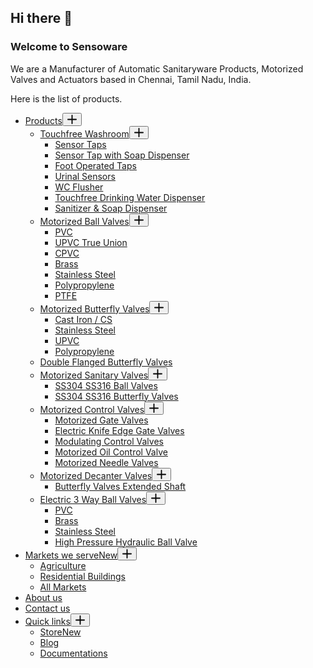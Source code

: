 ## Hi there 👋
### Welcome to Sensoware
We are a Manufacturer of Automatic Sanitaryware Products, Motorized Valves and Actuators based in Chennai, Tamil Nadu, India. <br> 

Here is the list of products. <br>

 <nav
	class="mobile-menu has-submenu"
	data-id="mobile-menu" data-interaction="click" data-toggle-type="type-1" data-submenu-dots="yes"	aria-label="Off Canvas Menu">
	<ul id="menu-mobile-menu" role="menubar"><li id="menu-item-650" class="menu-item menu-item-type-custom menu-item-object-custom menu-item-has-children menu-item-650" role="none"><span class="ct-sub-menu-parent"><a href="#" class="ct-menu-link" role="menuitem">Products</a><button class="ct-toggle-dropdown-mobile" aria-label="Expand dropdown menu" aria-haspopup="true" aria-expanded="false" role="menuitem"><svg class="ct-icon toggle-icon-2" width="15" height="15" viewBox="0 0 15 15"><path d="M14.1,6.6H8.4V0.9C8.4,0.4,8,0,7.5,0S6.6,0.4,6.6,0.9v5.7H0.9C0.4,6.6,0,7,0,7.5s0.4,0.9,0.9,0.9h5.7v5.7C6.6,14.6,7,15,7.5,15s0.9-0.4,0.9-0.9V8.4h5.7C14.6,8.4,15,8,15,7.5S14.6,6.6,14.1,6.6z"/></svg></button></span>
<ul class="sub-menu" role="menu">
	<li id="menu-item-652" class="menu-item menu-item-type-custom menu-item-object-custom menu-item-has-children menu-item-652" role="none"><span class="ct-sub-menu-parent"><a href="#" class="ct-menu-link" role="menuitem">Touchfree Washroom</a><button class="ct-toggle-dropdown-mobile" aria-label="Expand dropdown menu" aria-haspopup="true" aria-expanded="false" role="menuitem"><svg class="ct-icon toggle-icon-2" width="15" height="15" viewBox="0 0 15 15"><path d="M14.1,6.6H8.4V0.9C8.4,0.4,8,0,7.5,0S6.6,0.4,6.6,0.9v5.7H0.9C0.4,6.6,0,7,0,7.5s0.4,0.9,0.9,0.9h5.7v5.7C6.6,14.6,7,15,7.5,15s0.9-0.4,0.9-0.9V8.4h5.7C14.6,8.4,15,8,15,7.5S14.6,6.6,14.1,6.6z"/></svg></button></span>
	<ul class="sub-menu" role="menu">
		<li id="menu-item-1228" class="menu-item menu-item-type-post_type menu-item-object-page menu-item-1228" role="none"><a href="https://www.sensoware.com/sensor-taps/" class="ct-menu-link" role="menuitem">Sensor Taps</a></li>
		<li id="menu-item-666" class="menu-item menu-item-type-custom menu-item-object-custom menu-item-666" role="none"><a href="#" class="ct-menu-link" role="menuitem">Sensor Tap with Soap Dispenser</a></li>
		<li id="menu-item-1230" class="menu-item menu-item-type-post_type menu-item-object-page menu-item-1230" role="none"><a href="https://www.sensoware.com/foot-operated-taps/" class="ct-menu-link" role="menuitem">Foot Operated Taps</a></li>
		<li id="menu-item-5392" class="menu-item menu-item-type-post_type menu-item-object-page menu-item-5392" role="none"><a href="https://www.sensoware.com/urinal-sensors/" class="ct-menu-link" role="menuitem">Urinal Sensors</a></li>
		<li id="menu-item-1233" class="menu-item menu-item-type-post_type menu-item-object-page menu-item-1233" role="none"><a href="https://www.sensoware.com/automatic-toilet-flusher-kit/" class="ct-menu-link" role="menuitem">WC Flusher</a></li>
		<li id="menu-item-1234" class="menu-item menu-item-type-post_type menu-item-object-page menu-item-1234" role="none"><a href="https://www.sensoware.com/touchfree-drinking-water-dispenser/" class="ct-menu-link" role="menuitem">Touchfree Drinking Water Dispenser</a></li>
		<li id="menu-item-1231" class="menu-item menu-item-type-post_type menu-item-object-page menu-item-1231" role="none"><a href="https://www.sensoware.com/automatic-soap-dispensers-sanitizer-dispensers/" class="ct-menu-link" role="menuitem">Sanitizer &amp; Soap Dispenser</a></li>
	</ul>
</li>
	<li id="menu-item-657" class="menu-item menu-item-type-custom menu-item-object-custom menu-item-has-children menu-item-657" role="none"><span class="ct-sub-menu-parent"><a href="#" class="ct-menu-link" role="menuitem">Motorized Ball Valves</a><button class="ct-toggle-dropdown-mobile" aria-label="Expand dropdown menu" aria-haspopup="true" aria-expanded="false" role="menuitem"><svg class="ct-icon toggle-icon-2" width="15" height="15" viewBox="0 0 15 15"><path d="M14.1,6.6H8.4V0.9C8.4,0.4,8,0,7.5,0S6.6,0.4,6.6,0.9v5.7H0.9C0.4,6.6,0,7,0,7.5s0.4,0.9,0.9,0.9h5.7v5.7C6.6,14.6,7,15,7.5,15s0.9-0.4,0.9-0.9V8.4h5.7C14.6,8.4,15,8,15,7.5S14.6,6.6,14.1,6.6z"/></svg></button></span>
	<ul class="sub-menu" role="menu">
		<li id="menu-item-1236" class="menu-item menu-item-type-post_type menu-item-object-page menu-item-1236" role="none"><a href="https://www.sensoware.com/motorized-ball-valve-pvc-upvc-cpvc/" class="ct-menu-link" role="menuitem">PVC</a></li>
		<li id="menu-item-1238" class="menu-item menu-item-type-post_type menu-item-object-page menu-item-1238" role="none"><a href="https://www.sensoware.com/motorized-ball-valve-upvc-true-union-electric-actuated-ball-valves/" class="ct-menu-link" role="menuitem">UPVC True Union</a></li>
		<li id="menu-item-1237" class="menu-item menu-item-type-post_type menu-item-object-page menu-item-1237" role="none"><a href="https://www.sensoware.com/motorized-ball-valve-cpvc-electric-actuated/" class="ct-menu-link" role="menuitem">CPVC</a></li>
		<li id="menu-item-1235" class="menu-item menu-item-type-post_type menu-item-object-page menu-item-1235" role="none"><a href="https://www.sensoware.com/motorized-ball-valve-brass/" class="ct-menu-link" role="menuitem">Brass</a></li>
		<li id="menu-item-1239" class="menu-item menu-item-type-post_type menu-item-object-page menu-item-1239" role="none"><a href="https://www.sensoware.com/motorized-ball-valves-stainless-steel/" class="ct-menu-link" role="menuitem">Stainless Steel</a></li>
		<li id="menu-item-668" class="menu-item menu-item-type-custom menu-item-object-custom menu-item-668" role="none"><a href="#" class="ct-menu-link" role="menuitem">Polypropylene</a></li>
		<li id="menu-item-4615" class="menu-item menu-item-type-custom menu-item-object-custom menu-item-4615" role="none"><a href="#" class="ct-menu-link" role="menuitem">PTFE</a></li>
	</ul>
</li>
	<li id="menu-item-664" class="menu-item menu-item-type-custom menu-item-object-custom menu-item-has-children menu-item-664" role="none"><span class="ct-sub-menu-parent"><a href="#" class="ct-menu-link" role="menuitem">Motorized Butterfly Valves</a><button class="ct-toggle-dropdown-mobile" aria-label="Expand dropdown menu" aria-haspopup="true" aria-expanded="false" role="menuitem"><svg class="ct-icon toggle-icon-2" width="15" height="15" viewBox="0 0 15 15"><path d="M14.1,6.6H8.4V0.9C8.4,0.4,8,0,7.5,0S6.6,0.4,6.6,0.9v5.7H0.9C0.4,6.6,0,7,0,7.5s0.4,0.9,0.9,0.9h5.7v5.7C6.6,14.6,7,15,7.5,15s0.9-0.4,0.9-0.9V8.4h5.7C14.6,8.4,15,8,15,7.5S14.6,6.6,14.1,6.6z"/></svg></button></span>
	<ul class="sub-menu" role="menu">
		<li id="menu-item-1241" class="menu-item menu-item-type-post_type menu-item-object-page menu-item-1241" role="none"><a href="https://www.sensoware.com/motorized-butterfly-valves-manufacturer-in-india/" class="ct-menu-link" role="menuitem">Cast Iron / CS</a></li>
		<li id="menu-item-5667" class="menu-item menu-item-type-post_type menu-item-object-page menu-item-5667" role="none"><a href="https://www.sensoware.com/stainless-steel-butterfly-valve-with-electric-actuator/" class="ct-menu-link" role="menuitem">Stainless Steel</a></li>
		<li id="menu-item-1242" class="menu-item menu-item-type-post_type menu-item-object-page menu-item-1242" role="none"><a href="https://www.sensoware.com/motorized-upvc-butterfly-valve-electric-actuated/" class="ct-menu-link" role="menuitem">UPVC</a></li>
		<li id="menu-item-669" class="menu-item menu-item-type-custom menu-item-object-custom menu-item-669" role="none"><a href="#" class="ct-menu-link" role="menuitem">Polypropylene</a></li>
	</ul>
</li>
	<li id="menu-item-3576" class="menu-item menu-item-type-post_type menu-item-object-page menu-item-3576" role="none"><a href="https://www.sensoware.com/motorized-double-flanged-butterfly-valve/" class="ct-menu-link" role="menuitem">Double Flanged Butterfly Valves</a></li>
	<li id="menu-item-3639" class="menu-item menu-item-type-custom menu-item-object-custom menu-item-has-children menu-item-3639" role="none"><span class="ct-sub-menu-parent"><a href="#" class="ct-menu-link" role="menuitem">Motorized Sanitary Valves</a><button class="ct-toggle-dropdown-mobile" aria-label="Expand dropdown menu" aria-haspopup="true" aria-expanded="false" role="menuitem"><svg class="ct-icon toggle-icon-2" width="15" height="15" viewBox="0 0 15 15"><path d="M14.1,6.6H8.4V0.9C8.4,0.4,8,0,7.5,0S6.6,0.4,6.6,0.9v5.7H0.9C0.4,6.6,0,7,0,7.5s0.4,0.9,0.9,0.9h5.7v5.7C6.6,14.6,7,15,7.5,15s0.9-0.4,0.9-0.9V8.4h5.7C14.6,8.4,15,8,15,7.5S14.6,6.6,14.1,6.6z"/></svg></button></span>
	<ul class="sub-menu" role="menu">
		<li id="menu-item-3640" class="menu-item menu-item-type-post_type menu-item-object-page menu-item-3640" role="none"><a href="https://www.sensoware.com/electric-actuated-sanitary-ball-valves-on-off/" class="ct-menu-link" role="menuitem">SS304 SS316 Ball Valves</a></li>
		<li id="menu-item-3698" class="menu-item menu-item-type-post_type menu-item-object-page menu-item-3698" role="none"><a href="https://www.sensoware.com/electric-actuated-sanitary-butterfly-valve/" class="ct-menu-link" role="menuitem">SS304 SS316 Butterfly Valves</a></li>
	</ul>
</li>
	<li id="menu-item-3318" class="menu-item menu-item-type-custom menu-item-object-custom menu-item-has-children menu-item-3318" role="none"><span class="ct-sub-menu-parent"><a href="#" class="ct-menu-link" role="menuitem">Motorized Control Valves</a><button class="ct-toggle-dropdown-mobile" aria-label="Expand dropdown menu" aria-haspopup="true" aria-expanded="false" role="menuitem"><svg class="ct-icon toggle-icon-2" width="15" height="15" viewBox="0 0 15 15"><path d="M14.1,6.6H8.4V0.9C8.4,0.4,8,0,7.5,0S6.6,0.4,6.6,0.9v5.7H0.9C0.4,6.6,0,7,0,7.5s0.4,0.9,0.9,0.9h5.7v5.7C6.6,14.6,7,15,7.5,15s0.9-0.4,0.9-0.9V8.4h5.7C14.6,8.4,15,8,15,7.5S14.6,6.6,14.1,6.6z"/></svg></button></span>
	<ul class="sub-menu" role="menu">
		<li id="menu-item-1244" class="menu-item menu-item-type-post_type menu-item-object-page menu-item-1244" role="none"><a href="https://www.sensoware.com/motorized-gate-valves-electric-gate-valve-actuator/" class="ct-menu-link" role="menuitem">Motorized Gate Valves</a></li>
		<li id="menu-item-1245" class="menu-item menu-item-type-post_type menu-item-object-page menu-item-1245" role="none"><a href="https://www.sensoware.com/motorized-knife-edge-gate-valves/" class="ct-menu-link" role="menuitem">Electric Knife Edge Gate Valves</a></li>
		<li id="menu-item-1243" class="menu-item menu-item-type-post_type menu-item-object-page menu-item-1243" role="none"><a href="https://www.sensoware.com/modulating-control-valves/" class="ct-menu-link" role="menuitem">Modulating Control Valves</a></li>
		<li id="menu-item-3563" class="menu-item menu-item-type-post_type menu-item-object-page menu-item-3563" role="none"><a href="https://www.sensoware.com/motorized-actuator-sensitrol-oil-control-valve/" class="ct-menu-link" role="menuitem">Motorized Oil Control Valve</a></li>
		<li id="menu-item-4209" class="menu-item menu-item-type-post_type menu-item-object-page menu-item-4209" role="none"><a href="https://www.sensoware.com/electric-motorized-actuated-shut-off-and-regulating-needle-valves/" class="ct-menu-link" role="menuitem">Motorized Needle Valves</a></li>
	</ul>
</li>
	<li id="menu-item-3322" class="menu-item menu-item-type-custom menu-item-object-custom menu-item-has-children menu-item-3322" role="none"><span class="ct-sub-menu-parent"><a href="#" class="ct-menu-link" role="menuitem">Motorized Decanter Valves</a><button class="ct-toggle-dropdown-mobile" aria-label="Expand dropdown menu" aria-haspopup="true" aria-expanded="false" role="menuitem"><svg class="ct-icon toggle-icon-2" width="15" height="15" viewBox="0 0 15 15"><path d="M14.1,6.6H8.4V0.9C8.4,0.4,8,0,7.5,0S6.6,0.4,6.6,0.9v5.7H0.9C0.4,6.6,0,7,0,7.5s0.4,0.9,0.9,0.9h5.7v5.7C6.6,14.6,7,15,7.5,15s0.9-0.4,0.9-0.9V8.4h5.7C14.6,8.4,15,8,15,7.5S14.6,6.6,14.1,6.6z"/></svg></button></span>
	<ul class="sub-menu" role="menu">
		<li id="menu-item-1240" class="menu-item menu-item-type-post_type menu-item-object-page menu-item-1240" role="none"><a href="https://www.sensoware.com/motorized-butterfly-valve-extended-shaft/" class="ct-menu-link" role="menuitem">Butterfly Valves Extended Shaft</a></li>
	</ul>
</li>
	<li id="menu-item-3320" class="menu-item menu-item-type-custom menu-item-object-custom menu-item-has-children menu-item-3320" role="none"><span class="ct-sub-menu-parent"><a href="#" class="ct-menu-link" role="menuitem">Electric 3 Way Ball Valves</a><button class="ct-toggle-dropdown-mobile" aria-label="Expand dropdown menu" aria-haspopup="true" aria-expanded="false" role="menuitem"><svg class="ct-icon toggle-icon-2" width="15" height="15" viewBox="0 0 15 15"><path d="M14.1,6.6H8.4V0.9C8.4,0.4,8,0,7.5,0S6.6,0.4,6.6,0.9v5.7H0.9C0.4,6.6,0,7,0,7.5s0.4,0.9,0.9,0.9h5.7v5.7C6.6,14.6,7,15,7.5,15s0.9-0.4,0.9-0.9V8.4h5.7C14.6,8.4,15,8,15,7.5S14.6,6.6,14.1,6.6z"/></svg></button></span>
	<ul class="sub-menu" role="menu">
		<li id="menu-item-2876" class="menu-item menu-item-type-post_type menu-item-object-page menu-item-2876" role="none"><a href="https://www.sensoware.com/electric-actuated-pvc-3-way-ball-valves/" class="ct-menu-link" role="menuitem">PVC</a></li>
		<li id="menu-item-5806" class="menu-item menu-item-type-post_type menu-item-object-page menu-item-5806" role="none"><a href="https://www.sensoware.com/3-way-electric-ball-valve-brass/" class="ct-menu-link" role="menuitem">Brass</a></li>
		<li id="menu-item-4979" class="menu-item menu-item-type-post_type menu-item-object-page menu-item-4979" role="none"><a href="https://www.sensoware.com/electric-actuated-stainless-steel-3-way-ball-valves/" class="ct-menu-link" role="menuitem">Stainless Steel</a></li>
		<li id="menu-item-5805" class="menu-item menu-item-type-post_type menu-item-object-page menu-item-5805" role="none"><a href="https://www.sensoware.com/high-pressure-3-way-ball-valves-with-electric-actuator/" class="ct-menu-link" role="menuitem">High Pressure Hydraulic Ball Valve</a></li>
	</ul>
</li>
</ul>
</li>
<li id="menu-item-674" class="menu-item menu-item-type-custom menu-item-object-custom menu-item-has-children menu-item-674" role="none"><span class="ct-sub-menu-parent"><a href="#" class="ct-menu-link" role="menuitem">Markets we serve<span class="ct-menu-badge">New</span></a><button class="ct-toggle-dropdown-mobile" aria-label="Expand dropdown menu" aria-haspopup="true" aria-expanded="false" role="menuitem"><svg class="ct-icon toggle-icon-2" width="15" height="15" viewBox="0 0 15 15"><path d="M14.1,6.6H8.4V0.9C8.4,0.4,8,0,7.5,0S6.6,0.4,6.6,0.9v5.7H0.9C0.4,6.6,0,7,0,7.5s0.4,0.9,0.9,0.9h5.7v5.7C6.6,14.6,7,15,7.5,15s0.9-0.4,0.9-0.9V8.4h5.7C14.6,8.4,15,8,15,7.5S14.6,6.6,14.1,6.6z"/></svg></button></span>
<ul class="sub-menu" role="menu">
	<li id="menu-item-4733" class="menu-item menu-item-type-post_type menu-item-object-page menu-item-4733" role="none"><a href="https://www.sensoware.com/markets/agriculture/" class="ct-menu-link" role="menuitem">Agriculture</a></li>
	<li id="menu-item-5291" class="menu-item menu-item-type-post_type menu-item-object-page menu-item-5291" role="none"><a href="https://www.sensoware.com/markets/residential-buildings/" class="ct-menu-link" role="menuitem">Residential Buildings</a></li>
	<li id="menu-item-4734" class="menu-item menu-item-type-post_type menu-item-object-page menu-item-4734" role="none"><a href="https://www.sensoware.com/markets/" class="ct-menu-link" role="menuitem">All Markets</a></li>
</ul>
</li>
<li id="menu-item-983" class="menu-item menu-item-type-post_type menu-item-object-page menu-item-983" role="none"><a href="https://www.sensoware.com/about-us/" class="ct-menu-link" role="menuitem">About us</a></li>
<li id="menu-item-677" class="menu-item menu-item-type-post_type menu-item-object-page menu-item-677" role="none"><a href="https://www.sensoware.com/contact/" class="ct-menu-link" role="menuitem">Contact us</a></li>
<li id="menu-item-4932" class="menu-item menu-item-type-custom menu-item-object-custom menu-item-has-children menu-item-4932" role="none"><span class="ct-sub-menu-parent"><a href="#" class="ct-menu-link" role="menuitem">Quick links</a><button class="ct-toggle-dropdown-mobile" aria-label="Expand dropdown menu" aria-haspopup="true" aria-expanded="false" role="menuitem"><svg class="ct-icon toggle-icon-2" width="15" height="15" viewBox="0 0 15 15"><path d="M14.1,6.6H8.4V0.9C8.4,0.4,8,0,7.5,0S6.6,0.4,6.6,0.9v5.7H0.9C0.4,6.6,0,7,0,7.5s0.4,0.9,0.9,0.9h5.7v5.7C6.6,14.6,7,15,7.5,15s0.9-0.4,0.9-0.9V8.4h5.7C14.6,8.4,15,8,15,7.5S14.6,6.6,14.1,6.6z"/></svg></button></span>
<ul class="sub-menu" role="menu">
	<li id="menu-item-2298" class="menu-item menu-item-type-post_type menu-item-object-page menu-item-2298" role="none"><a href="https://www.sensoware.com/store/" class="ct-menu-link" role="menuitem">Store<span class="ct-menu-badge">New</span></a></li>
	<li id="menu-item-813" class="menu-item menu-item-type-post_type menu-item-object-page menu-item-813" role="none"><a href="https://www.sensoware.com/blog/" class="ct-menu-link" role="menuitem">Blog</a></li>
	<li id="menu-item-4933" class="menu-item menu-item-type-custom menu-item-object-custom menu-item-4933" role="none"><a href="https://www.sensoware.com/docs/" class="ct-menu-link" role="menuitem">Documentations</a></li>
</ul>
</li>
</ul></nav>
